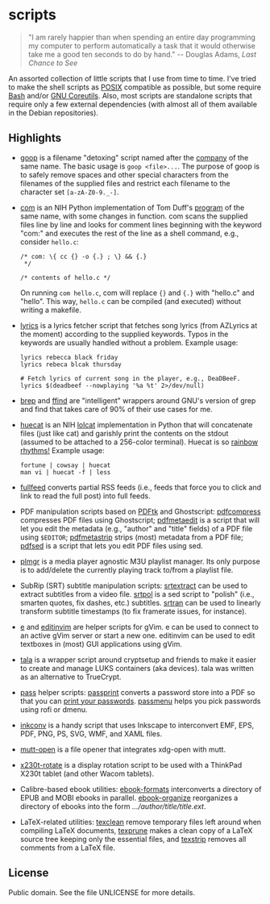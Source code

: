 scripts
=======

> "I am rarely happier than when spending an entire day programming my
> computer to perform automatically a task that it would otherwise take
> me a good ten seconds to do by hand." -- Douglas Adams, *Last Chance
> to See*

An assorted collection of little scripts that I use from time to time.
I've tried to make the shell scripts as [POSIX][posix] compatible as
possible, but some require [Bash][bash] and/or [GNU
Coreutils][coreutils].  Also, most scripts are standalone scripts that
require only a few external dependencies (with almost all of them
available in the Debian repositories).

Highlights
----------

-   [goop](goop) is a filename "detoxing" script named after the
    [company][goop] of the same name.  The basic usage is `goop <file>...`.
    The purpose of goop is to safely remove spaces and other special
    characters from the filenames of the supplied files and restrict
    each filename to the character set `[a-zA-Z0-9._-]`.

-   [com](com) is an NIH Python implementation of Tom Duff's
    [program][com] of the same name, with some changes in function.
    com scans the supplied files line by line and looks for comment
    lines beginning with the keyword "com:" and executes the rest of the
    line as a shell command, e.g., consider `hello.c`:

        /* com: \{ cc {} -o {.} ; \} && {.}
         */

        /* contents of hello.c */

    On running `com hello.c`, com will replace `{}` and `{.}` with
    "hello.c" and "hello".  This way, `hello.c` can be compiled (and
    executed) without writing a makefile.

-   [lyrics](lyrics) is a lyrics fetcher script that fetches song
    lyrics (from AZLyrics at the moment) according to the supplied
    keywords.  Typos in the keywords are usually handled without
    a problem.  Example usage:

        lyrics rebecca black friday
        lyrics rebeca blcak thursday

        # Fetch lyrics of current song in the player, e.g., DeaDBeeF.
        lyrics $(deadbeef --nowplaying '%a %t' 2>/dev/null)

-   [brep](brep) and [ffind](ffind) are "intelligent" wrappers around
    GNU's version of grep and find that takes care of 90% of their use
    cases for me.

-   [huecat](huecat) is an NIH [lolcat][lolcat] implementation in
    Python that will concatenate files (just like cat) and garishly
    print the contents on the stdout (assumed to be attached to
    a 256-color terminal).  Huecat is so [rainbow rhythms!][huecat]
    Example usage:

        fortune | cowsay | huecat
        man vi | huecat -f | less

-   [fullfeed](fullfeed) converts partial RSS feeds (i.e., feeds that
    force you to click and link to read the full post) into full feeds.

-   PDF manipulation scripts based on [PDFtk][pdftk] and Ghostscript:
    [pdfcompress](pdfcompress) compresses PDF files using Ghostscript;
    [pdfmetaedit](pdfmetaedit) is a script that will let you edit the
    metadata (e.g., "author" and "title" fields) of a PDF file using
    `$EDITOR`; [pdfmetastrip](pdfmetastrip) strips (most) metadata from
    a PDF file; [pdfsed](pdfsed) is a script that lets you edit PDF
    files using sed.

-   [plmgr](plmgr) is a media player agnostic M3U playlist manager.  Its
    only purpose is to add/delete the currently playing track to/from
    a playlist file.

-   SubRip (SRT) subtitle manipulation scripts: [srtextract](srtextract)
    can be used to extract subtitles from a video file.
    [srtpol](srtpol) is a sed script to "polish" (i.e., smarten quotes,
    fix dashes, etc.) subtitles.  [srtran](srtran) can be used to
    linearly transform subtitle timestamps (to fix framerate issues, for
    instance).

-   [e](e) and [editinvim](editinvim) are helper scripts for gVim. e can
    be used to connect to an active gVim server or start a new one.
    editinvim can be used to edit textboxes in (most) GUI applications
    using gVim.

-   [tala](tala) is a wrapper script around cryptsetup and friends to
    make it easier to create and manage LUKS containers (aka devices).
    tala was written as an alternative to TrueCrypt.

-   [pass][pass] helper scripts: [passprint](passprint) converts
    a password store into a PDF so that you can [print your
    passwords][password].  [passmenu](passmenu) helps you pick passwords
    using rofi or dmenu.

-   [inkconv](inkconv) is a handy script that uses Inkscape to
    interconvert EMF, EPS, PDF, PNG, PS, SVG, WMF, and XAML files.

-   [mutt-open](mutt-open) is a file opener that integrates xdg-open
    with mutt.

-   [x230t-rotate](x230t-rotate) is a display rotation script to be used
    with a ThinkPad X230t tablet (and other Wacom tablets).

-   Calibre-based ebook utilities: [ebook-formats](ebook-formats)
    interconverts a directory of EPUB and MOBI ebooks in parallel.
    [ebook-organize](ebook-organize) reorganizes a directory of ebooks
    into the form _.../author/title/title.ext_.

-   LaTeX-related utilities: [texclean](texclean) remove temporary files
    left around when compiling LaTeX documents, [texprune](texprune)
    makes a clean copy of a LaTeX source tree keeping only the essential
    files, and [texstrip](texstrip) removes all comments from a LaTeX
    file.

License
-------

Public domain.  See the file UNLICENSE for more details.

[bash]: https://www.gnu.org/software/bash
[com]: http://www.iq0.com/duffgram/com.html
[coreutils]: https://www.gnu.org/software/coreutils/coreutils.html
[goop]: https://www.forbes.com/sites/brucelee/2018/01/06/gwyneth-paltrows-goop-promotes-a-135-coffee-enema-kit
[huecat]: https://raw.githubusercontent.com/manu-mannattil/assets/master/scripts/huecat.png
[lolcat]: https://github.com/busyloop/lolcat
[pass]: https://www.passwordstore.org
[password]: https://www.schneier.com/blog/archives/2005/06/write_down_your.html
[pdftk]: http://www.pdftk.com
[posix]: http://pubs.opengroup.org/onlinepubs/9699919799
